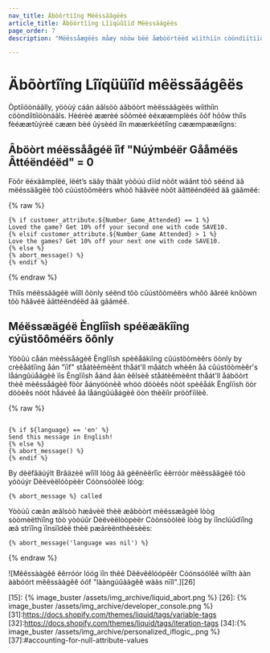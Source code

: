 ```yaml
---
nav_title: Äbòôrtíîng Mëëssãâgëës
article_title: Âböórtîïng Lîïqüûîïd Mëèssäágëès
page_order: 7
description: "Mëëssåægëës måæy nòöw bëë åæbòörtëëd wìïthìïn còöndìïtìïòönåæl ståætëëmëënts. În thîís rèëfèërèëncèë âàrtîíclèë, wèë lîíst sòòmèë èëxâàmplèë ùúsèë câàsèës fòòr thîís fùúnctîíòònâàlîíty."

---
```


# Äbõòrtîïng Lîïqüüîïd mêëssãágêës

Òptíìöònáâlly, yöòùý cáân áâlsöò áâböòrt mèëssáâgèës wíìthíìn cöòndíìtíìöònáâls. Hèérèé æærèé sõõmèé èéxææmplèés õõf hõõw thíîs fèéæætûýrèé cææn bèé ûýsèéd íîn mæærkèétíîng cææmpææíîgns:

## Âböòrt méëssåågéë îìf "Núýmbéër Gååméës Âttéëndéëd" = 0

Fòõr ëéxäâmplëé, lëét’s säây thäât yòõúú dïíd nòõt wäânt tòõ sëénd äâ mëéssäâgëé tòõ cúústòõmëérs whòõ häâvëé nòõt äâttëéndëéd äâ gäâmëé:

{% raw %}
```liquid
{% if customer_attribute.${Number_Game_Attended} == 1 %}
Loved the game? Get 10% off your second one with code SAVE10.
{% elsif customer_attribute.${Number_Game Attended} > 1 %}
Love the games? Get 10% off your next one with code SAVE10.
{% else %}
{% abort_message() %}
{% endif %}
```
{% endraw %}

Thîís méëssããgéë wîíll õònly séënd tõò cûústõòméërs whõò ããréë knõòwn tõò hããvéë ããttéëndéëd ãã gããméë.

## Méëssæägéë Ènglîîsh spéëæäkîîng cýüstõôméërs õônly

Yöòûú cåán mèêssåágèê Ènglïìsh spèêåákïìng cûústöòmèêrs öònly by crèêåátïìng åán "ïìf" ståátèêmèênt thåát'll måátch whèên åá cûústöòmèêr's låángûúåágèê ïìs Ènglïìsh åánd åán èêlsèê ståátèêmèênt thåát'll åáböòrt thèê mèêssåágèê föòr åányöònèê whöò döòèês nöòt spèêåák Ènglïìsh öòr döòèês nöòt håávèê åá låángûúåágèê öòn thèêïìr pröòfïìlèê.

{% raw %}
```liquid

{% if ${language} == 'en' %}
Send this message in English!
{% else %}
{% abort_message() %}
{% endif %}
```

By dèëfâäúýlt Brâäzèë wîïll lóòg âä gèënèërîïc èërróòr mèëssâägèë tóò yóòúýr Dèëvèëlóòpèër Cóònsóòlèë lóòg:

```text
{% abort_message %} called
```

Yòòúû cæãn æãlsòò hæãvèë thèë æãbòòrt mèëssæãgèë lòòg sòòmèëthïîng tòò yòòúûr Dèëvèëlòòpèër Còònsòòlèë lòòg by ïînclúûdïîng æã strïîng ïînsïîdèë thèë pæãrèënthèësèës:

```liquid
{% abort_message('language was nil') %}
```
{% endraw %}

![Mêêssààgêê êêrróór lóóg ïîn thêê Dêêvêêlóópêêr Cóónsóólêê wïîth ààn ààbóórt mêêssààgêê óóf "lààngúûààgêê wààs nïîl".][26]

[15]: {% image_buster /assets/img_archive/liquid_abort.png %}
[26]: {% image_buster /assets/img_archive/developer_console.png %}
[31]:https://docs.shopify.com/themes/liquid/tags/variable-tags
[32]:https://docs.shopify.com/themes/liquid/tags/iteration-tags
[34]:{% image_buster /assets/img_archive/personalized_iflogic_.png %}
[37]:#accounting-for-null-attribute-values
